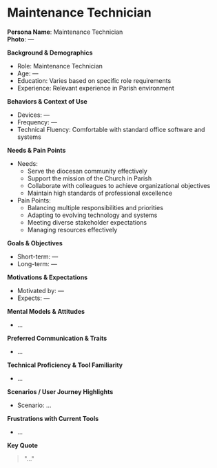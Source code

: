 
# Maintenance Technician

**Persona Name**: Maintenance Technician  
**Photo**: —  

**Background & Demographics**  
- Role: Maintenance Technician  
- Age: —  
- Education: Varies based on specific role requirements  
- Experience: Relevant experience in Parish environment  

**Behaviors & Context of Use**  
- Devices: —  
- Frequency: —  
- Technical Fluency: Comfortable with standard office software and systems  

**Needs & Pain Points**  
- Needs:  
  - Serve the diocesan community effectively  
  - Support the mission of the Church in Parish  
  - Collaborate with colleagues to achieve organizational objectives  
  - Maintain high standards of professional excellence  
- Pain Points:  
  - Balancing multiple responsibilities and priorities  
  - Adapting to evolving technology and systems  
  - Meeting diverse stakeholder expectations  
  - Managing resources effectively  

**Goals & Objectives**  
- Short-term: —  
- Long-term: —  

**Motivations & Expectations**  
- Motivated by: —  
- Expects: —  

**Mental Models & Attitudes**  
- …  

**Preferred Communication & Traits**  
- …  

**Technical Proficiency & Tool Familiarity**  
- …  

**Scenarios / User Journey Highlights**  
- Scenario: …  

**Frustrations with Current Tools**  
- …  

**Key Quote**  
> "…"  